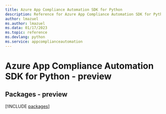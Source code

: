 ```yaml
---
title: Azure App Compliance Automation SDK for Python
description: Reference for Azure App Compliance Automation SDK for Python
author: lmazuel
ms.author: lmazuel
ms.data: 01/17/2023
ms.topic: reference
ms.devlang: python
ms.service: appcomplianceautomation
---
```

# Azure App Compliance Automation SDK for Python - preview
## Packages - preview
[!INCLUDE [packages](app-compliance-automation-index.md)]